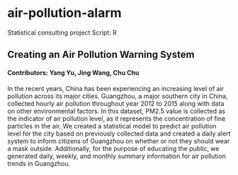 # air-pollution-alarm
Statistical consulting project
Script: R

## Creating an Air Pollution Warning System
#### Contributors: Yang Yu, Jing Wang, Chu Chu

In the recent years, China has been experiencing an increasing level of air pollution across its major cities. Guangzhou, a major southern city in China, collected hourly air pollution throughout year 2012 to 2015 along with data on other environmental factors. In this dataset, PM2.5 value is collected as the indicator of air pollution level, as it represents the concentration of fine particles in the air. We created a statistical model to predict air pollution level for the city based on previously collected data and created a daily alert system to inform citizens of Guangzhou on whether or not they should wear a mask outside. Additionally, for the purpose of educating the public, we generated daily, weekly, and monthly summary information for air pollution trends in Guangzhou.
